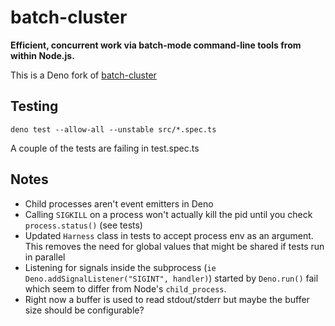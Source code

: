 # batch-cluster

**Efficient, concurrent work via batch-mode command-line tools from within Node.js.**

This is a Deno fork of [batch-cluster](https://github.com/photostructure/batch-cluster.js)


## Testing

```
deno test --allow-all --unstable src/*.spec.ts
```

A couple of the tests are failing in test.spec.ts
## Notes

- Child processes aren't event emitters in Deno
- Calling `SIGKILL` on a process won't actually kill the pid until you check `process.status()` (see tests)
- Updated `Harness` class in tests to accept process env as an argument. This removes the need for global values that might be shared if tests run in parallel
- Listening for signals inside the subprocess (`ie Deno.addSignalListener("SIGINT", handler)`) started by `Deno.run()` fail which seem to differ from Node's `child_process`.
- Right now a buffer is used to read stdout/stderr but maybe the buffer size should be configurable?
